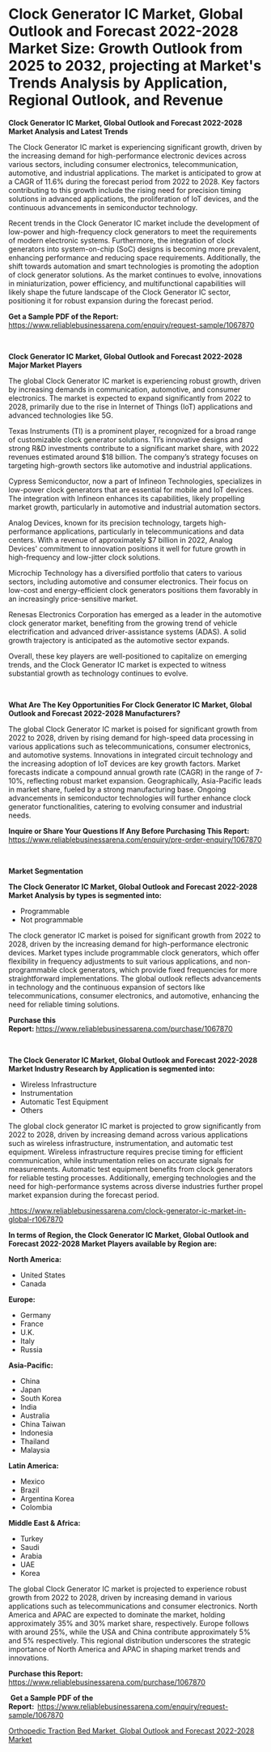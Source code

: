 <p><h1>Clock Generator IC Market, Global Outlook and Forecast 2022-2028 Market Size: Growth Outlook from 2025 to 2032, projecting at Market's Trends Analysis by Application, Regional Outlook, and Revenue</h1></p><p><strong>Clock Generator IC Market, Global Outlook and Forecast 2022-2028 Market Analysis and Latest Trends</strong></p>
<p><p>The Clock Generator IC market is experiencing significant growth, driven by the increasing demand for high-performance electronic devices across various sectors, including consumer electronics, telecommunication, automotive, and industrial applications. The market is anticipated to grow at a CAGR of 11.6% during the forecast period from 2022 to 2028. Key factors contributing to this growth include the rising need for precision timing solutions in advanced applications, the proliferation of IoT devices, and the continuous advancements in semiconductor technology.</p><p>Recent trends in the Clock Generator IC market include the development of low-power and high-frequency clock generators to meet the requirements of modern electronic systems. Furthermore, the integration of clock generators into system-on-chip (SoC) designs is becoming more prevalent, enhancing performance and reducing space requirements. Additionally, the shift towards automation and smart technologies is promoting the adoption of clock generator solutions. As the market continues to evolve, innovations in miniaturization, power efficiency, and multifunctional capabilities will likely shape the future landscape of the Clock Generator IC sector, positioning it for robust expansion during the forecast period.</p></p>
<p><strong>Get a Sample PDF of the Report:&nbsp;</strong> <a href="https://www.reliablebusinessarena.com/enquiry/request-sample/1067870?utm_campaign=3578&utm_medium=2&utm_source=Github&utm_content=ia&utm_term=21032025&utm_id=clock-generator-ic-market-global-outlook-and-forecast-2022-2028">https://www.reliablebusinessarena.com/enquiry/request-sample/1067870</a></p>
<p>&nbsp;</p>
<p><strong>Clock Generator IC Market, Global Outlook and Forecast 2022-2028 Major Market Players</strong></p>
<p><p>The global Clock Generator IC market is experiencing robust growth, driven by increasing demands in communication, automotive, and consumer electronics. The market is expected to expand significantly from 2022 to 2028, primarily due to the rise in Internet of Things (IoT) applications and advanced technologies like 5G.</p><p>Texas Instruments (TI) is a prominent player, recognized for a broad range of customizable clock generator solutions. TI’s innovative designs and strong R&D investments contribute to a significant market share, with 2022 revenues estimated around $18 billion. The company’s strategy focuses on targeting high-growth sectors like automotive and industrial applications.</p><p>Cypress Semiconductor, now a part of Infineon Technologies, specializes in low-power clock generators that are essential for mobile and IoT devices. The integration with Infineon enhances its capabilities, likely propelling market growth, particularly in automotive and industrial automation sectors.</p><p>Analog Devices, known for its precision technology, targets high-performance applications, particularly in telecommunications and data centers. With a revenue of approximately $7 billion in 2022, Analog Devices' commitment to innovation positions it well for future growth in high-frequency and low-jitter clock solutions.</p><p>Microchip Technology has a diversified portfolio that caters to various sectors, including automotive and consumer electronics. Their focus on low-cost and energy-efficient clock generators positions them favorably in an increasingly price-sensitive market.</p><p>Renesas Electronics Corporation has emerged as a leader in the automotive clock generator market, benefiting from the growing trend of vehicle electrification and advanced driver-assistance systems (ADAS). A solid growth trajectory is anticipated as the automotive sector expands.</p><p>Overall, these key players are well-positioned to capitalize on emerging trends, and the Clock Generator IC market is expected to witness substantial growth as technology continues to evolve.</p></p>
<p>&nbsp;</p>
<p><strong>What Are The Key Opportunities For Clock Generator IC Market, Global Outlook and Forecast 2022-2028 Manufacturers?</strong></p>
<p><p>The global Clock Generator IC market is poised for significant growth from 2022 to 2028, driven by rising demand for high-speed data processing in various applications such as telecommunications, consumer electronics, and automotive systems. Innovations in integrated circuit technology and the increasing adoption of IoT devices are key growth factors. Market forecasts indicate a compound annual growth rate (CAGR) in the range of 7-10%, reflecting robust market expansion. Geographically, Asia-Pacific leads in market share, fueled by a strong manufacturing base. Ongoing advancements in semiconductor technologies will further enhance clock generator functionalities, catering to evolving consumer and industrial needs.</p></p>
<p><strong>Inquire or Share Your Questions If Any Before Purchasing This Report:</strong> <a href="https://www.reliablebusinessarena.com/enquiry/pre-order-enquiry/1067870?utm_campaign=3578&utm_medium=2&utm_source=Github&utm_content=ia&utm_term=21032025&utm_id=clock-generator-ic-market-global-outlook-and-forecast-2022-2028">https://www.reliablebusinessarena.com/enquiry/pre-order-enquiry/1067870</a></p>
<p>&nbsp;</p>
<p><strong>Market Segmentation</strong></p>
<p><strong>The Clock Generator IC Market, Global Outlook and Forecast 2022-2028 Market Analysis by types is segmented into:</strong></p>
<p><ul><li>Programmable</li><li>Not programmable</li></ul></p>
<p><p>The clock generator IC market is poised for significant growth from 2022 to 2028, driven by the increasing demand for high-performance electronic devices. Market types include programmable clock generators, which offer flexibility in frequency adjustments to suit various applications, and non-programmable clock generators, which provide fixed frequencies for more straightforward implementations. The global outlook reflects advancements in technology and the continuous expansion of sectors like telecommunications, consumer electronics, and automotive, enhancing the need for reliable timing solutions.</p></p>
<p><strong>Purchase this Report:&nbsp;</strong><a href="https://www.reliablebusinessarena.com/purchase/1067870?utm_campaign=3578&utm_medium=2&utm_source=Github&utm_content=ia&utm_term=21032025&utm_id=clock-generator-ic-market-global-outlook-and-forecast-2022-2028">https://www.reliablebusinessarena.com/purchase/1067870</a></p>
<p>&nbsp;</p>
<p><strong>The Clock Generator IC Market, Global Outlook and Forecast 2022-2028 Market Industry Research by Application is segmented into:</strong></p>
<p><ul><li>Wireless Infrastructure</li><li>Instrumentation</li><li>Automatic Test Equipment</li><li>Others</li></ul></p>
<p><p>The global clock generator IC market is projected to grow significantly from 2022 to 2028, driven by increasing demand across various applications such as wireless infrastructure, instrumentation, and automatic test equipment. Wireless infrastructure requires precise timing for efficient communication, while instrumentation relies on accurate signals for measurements. Automatic test equipment benefits from clock generators for reliable testing processes. Additionally, emerging technologies and the need for high-performance systems across diverse industries further propel market expansion during the forecast period.</p></p>
<p><a href="https://www.reliablebusinessarena.com/clock-generator-ic-market-in-global-r1067870?utm_campaign=3578&utm_medium=2&utm_source=Github&utm_content=ia&utm_term=21032025&utm_id=clock-generator-ic-market-global-outlook-and-forecast-2022-2028">&nbsp;https://www.reliablebusinessarena.com/clock-generator-ic-market-in-global-r1067870</a></p>
<p><strong>In terms of Region, the Clock Generator IC Market, Global Outlook and Forecast 2022-2028 Market Players available by Region are:</strong></p>
<p>
    <p> <strong> North America: </strong>
        <ul>
            <li>United States</li>
            <li>Canada</li>
        </ul>
        </p> 
    <p> <strong> Europe: </strong>
        <ul>
            <li>Germany</li>
            <li>France</li>
            <li>U.K.</li>
            <li>Italy</li>
            <li>Russia</li>
        </ul>
        </p> 
    <p> <strong> Asia-Pacific: </strong>
        <ul>
            <li>China</li>
            <li>Japan</li>
            <li>South Korea</li>
            <li>India</li>
            <li>Australia</li>
            <li>China Taiwan</li>
            <li>Indonesia</li>
            <li>Thailand</li>
            <li>Malaysia</li>
        </ul>
        </p> 
    <p> <strong> Latin America: </strong>
        <ul>
            <li>Mexico</li>
            <li>Brazil</li>
            <li>Argentina Korea</li>
            <li>Colombia</li>
        </ul>
        </p> 
    <p> <strong> Middle East & Africa: </strong>
        <ul>
            <li>Turkey</li>
            <li>Saudi</li>
            <li>Arabia</li>
            <li>UAE</li>
            <li>Korea</li>
        </ul>
    </p>
    </p>
<p><p>The global Clock Generator IC market is projected to experience robust growth from 2022 to 2028, driven by increasing demand in various applications such as telecommunications and consumer electronics. North America and APAC are expected to dominate the market, holding approximately 35% and 30% market share, respectively. Europe follows with around 25%, while the USA and China contribute approximately 5% and 5% respectively. This regional distribution underscores the strategic importance of North America and APAC in shaping market trends and innovations.</p></p>
<p><strong>Purchase this Report: </strong><a href="https://www.reliablebusinessarena.com/purchase/1067870?utm_campaign=3578&utm_medium=2&utm_source=Github&utm_content=ia&utm_term=21032025&utm_id=clock-generator-ic-market-global-outlook-and-forecast-2022-2028">https://www.reliablebusinessarena.com/purchase/1067870</a></p>
<p>&nbsp;<strong>Get a Sample PDF of the Report:&nbsp;&nbsp;</strong><a href="https://www.reliablebusinessarena.com/enquiry/request-sample/1067870?utm_campaign=3578&utm_medium=2&utm_source=Github&utm_content=ia&utm_term=21032025&utm_id=clock-generator-ic-market-global-outlook-and-forecast-2022-2028">https://www.reliablebusinessarena.com/enquiry/request-sample/1067870</a></p>
<p><strong></strong></p>
<p><p><a href="https://github.com/dafertsuria/Market-Research-Report-List-1/blob/main/orthopedic-traction-bed-market-global-outlook-and-forecast-2022-2028-market.md?utm_campaign=3578&utm_medium=2&utm_source=Github&utm_content=ia&utm_term=21032025&utm_id=clock-generator-ic-market-global-outlook-and-forecast-2022-2028">Orthopedic Traction Bed Market, Global Outlook and Forecast 2022-2028 Market</a></p></p>